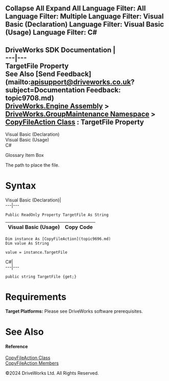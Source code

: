        

 Collapse All Expand All  Language Filter: All  Language Filter: Multiple  Language Filter: Visual Basic (Declaration) Language Filter: Visual Basic (Usage) Language Filter: C#  
---  
DriveWorks SDK Documentation  |   
---|---  
TargetFile Property   
See Also [Send Feedback](mailto:apisupport@driveworks.co.uk?subject=Documentation Feedback: topic9708.md)  
[DriveWorks.Engine Assembly](topic2156.md) > [DriveWorks.GroupMaintenance Namespace](topic9628.md) > [CopyFileAction Class](topic9696.md) : TargetFile Property  
---  
  
Visual Basic (Declaration)    
Visual Basic (Usage)    
C# 

Glossary Item Box

The path to place the file. 

# Syntax

Visual Basic (Declaration)|   
---|---  
      
    
    Public ReadOnly Property TargetFile As String  
  
Visual Basic (Usage)| Copy Code  
---|---  
      
    
    Dim instance As [CopyFileAction](topic9696.md)
    Dim value As String
     
    value = instance.TargetFile  
  
C#|   
---|---  
      
    
    public string TargetFile {get;}  
  
# Requirements

**Target Platforms:** Please see DriveWorks software prerequisites.

# See Also

#### Reference

[CopyFileAction Class](topic9696.md)   
[CopyFileAction Members](topic9697.md)

©2024 DriveWorks Ltd. All Rights Reserved.
